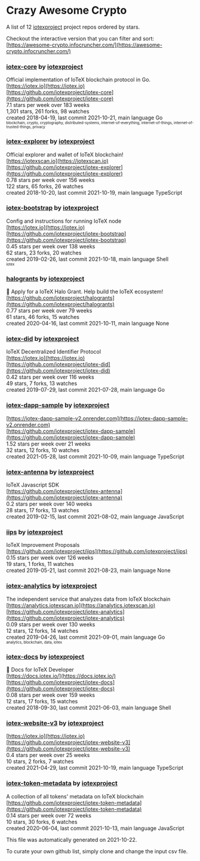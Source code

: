 # Crazy Awesome Crypto
A list of 12 [iotexproject](https://github.com/iotexproject) project repos ordered by stars.  

Checkout the interactive version that you can filter and sort: 
[https://awesome-crypto.infocruncher.com/](https://awesome-crypto.infocruncher.com/)  


### [iotex-core](https://github.com/iotexproject/iotex-core) by [iotexproject](https://github.com/iotexproject)  
Official implementation of IoTeX blockchain protocol in Go.  
[https://iotex.io](https://iotex.io)  
[https://github.com/iotexproject/iotex-core](https://github.com/iotexproject/iotex-core)  
7.1 stars per week over 183 weeks  
1,301 stars, 261 forks, 98 watches  
created 2018-04-19, last commit 2021-10-21, main language Go  
<sub><sup>blockchain, crypto, cryptography, distributed-systems, internet-of-everything, internet-of-things, internet-of-trusted-things, privacy</sup></sub>


### [iotex-explorer](https://github.com/iotexproject/iotex-explorer) by [iotexproject](https://github.com/iotexproject)  
Official explorer and wallet of IoTeX blockchain!  
[https://iotexscan.io](https://iotexscan.io)  
[https://github.com/iotexproject/iotex-explorer](https://github.com/iotexproject/iotex-explorer)  
0.78 stars per week over 156 weeks  
122 stars, 65 forks, 26 watches  
created 2018-10-20, last commit 2021-10-19, main language TypeScript  


### [iotex-bootstrap](https://github.com/iotexproject/iotex-bootstrap) by [iotexproject](https://github.com/iotexproject)  
Config and instructions for running IoTeX node  
[https://iotex.io](https://iotex.io)  
[https://github.com/iotexproject/iotex-bootstrap](https://github.com/iotexproject/iotex-bootstrap)  
0.45 stars per week over 138 weeks  
62 stars, 23 forks, 20 watches  
created 2019-02-26, last commit 2021-10-18, main language Shell  
<sub><sup>iotex</sup></sub>


### [halogrants](https://github.com/iotexproject/halogrants) by [iotexproject](https://github.com/iotexproject)  
👟 Apply for a IoTeX Halo Grant. Help build the IoTeX ecosystem!  
[https://github.com/iotexproject/halogrants](https://github.com/iotexproject/halogrants)  
0.77 stars per week over 79 weeks  
61 stars, 46 forks, 15 watches  
created 2020-04-16, last commit 2021-10-11, main language None  


### [iotex-did](https://github.com/iotexproject/iotex-did) by [iotexproject](https://github.com/iotexproject)  
IoTeX Decentralized Identifier Protocol  
[https://iotex.io](https://iotex.io)  
[https://github.com/iotexproject/iotex-did](https://github.com/iotexproject/iotex-did)  
0.42 stars per week over 116 weeks  
49 stars, 7 forks, 13 watches  
created 2019-07-29, last commit 2021-07-28, main language Go  


### [iotex-dapp-sample](https://github.com/iotexproject/iotex-dapp-sample) by [iotexproject](https://github.com/iotexproject)  
  
[https://iotex-dapp-sample-v2.onrender.com](https://iotex-dapp-sample-v2.onrender.com)  
[https://github.com/iotexproject/iotex-dapp-sample](https://github.com/iotexproject/iotex-dapp-sample)  
1.52 stars per week over 21 weeks  
32 stars, 12 forks, 10 watches  
created 2021-05-28, last commit 2021-10-09, main language TypeScript  


### [iotex-antenna](https://github.com/iotexproject/iotex-antenna) by [iotexproject](https://github.com/iotexproject)  
IoTeX Javascript SDK  
[https://github.com/iotexproject/iotex-antenna](https://github.com/iotexproject/iotex-antenna)  
0.2 stars per week over 140 weeks  
28 stars, 17 forks, 13 watches  
created 2019-02-15, last commit 2021-08-02, main language JavaScript  


### [iips](https://github.com/iotexproject/iips) by [iotexproject](https://github.com/iotexproject)  
IoTeX Improvement Proposals  
[https://github.com/iotexproject/iips](https://github.com/iotexproject/iips)  
0.15 stars per week over 126 weeks  
19 stars, 1 forks, 11 watches  
created 2019-05-21, last commit 2021-08-23, main language None  


### [iotex-analytics](https://github.com/iotexproject/iotex-analytics) by [iotexproject](https://github.com/iotexproject)  
The independent service that analyzes data from IoTeX blockchain  
[https://analytics.iotexscan.io](https://analytics.iotexscan.io)  
[https://github.com/iotexproject/iotex-analytics](https://github.com/iotexproject/iotex-analytics)  
0.09 stars per week over 130 weeks  
12 stars, 12 forks, 14 watches  
created 2019-04-26, last commit 2021-09-01, main language Go  
<sub><sup>analytics, blockchain, data, iotex</sup></sub>


### [iotex-docs](https://github.com/iotexproject/iotex-docs) by [iotexproject](https://github.com/iotexproject)  
:trumpet: Docs for IoTeX Developer  
[https://docs.iotex.io/](https://docs.iotex.io/)  
[https://github.com/iotexproject/iotex-docs](https://github.com/iotexproject/iotex-docs)  
0.08 stars per week over 159 weeks  
12 stars, 17 forks, 15 watches  
created 2018-09-30, last commit 2021-06-03, main language Shell  


### [iotex-website-v3](https://github.com/iotexproject/iotex-website-v3) by [iotexproject](https://github.com/iotexproject)  
  
[https://iotex.io](https://iotex.io)  
[https://github.com/iotexproject/iotex-website-v3](https://github.com/iotexproject/iotex-website-v3)  
0.4 stars per week over 25 weeks  
10 stars, 2 forks, 7 watches  
created 2021-04-29, last commit 2021-10-19, main language TypeScript  


### [iotex-token-metadata](https://github.com/iotexproject/iotex-token-metadata) by [iotexproject](https://github.com/iotexproject)  
A collection of all tokens' metadata on IoTeX blockchain  
[https://github.com/iotexproject/iotex-token-metadata](https://github.com/iotexproject/iotex-token-metadata)  
0.14 stars per week over 72 weeks  
10 stars, 30 forks, 6 watches  
created 2020-06-04, last commit 2021-10-13, main language JavaScript  


This file was automatically generated on 2021-10-22.  

To curate your own github list, simply clone and change the input csv file.  